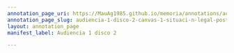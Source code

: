 ```yaml
---
annotation_page_uri: https://MauAg1985.github.io/memoria/annotations/audiencia-1-disco-2-canvas-1-situaci-n-legal-posterior-a-la-liberaci-n.json
annotation_page_slug: audiencia-1-disco-2-canvas-1-situaci-n-legal-posterior-a-la-liberaci-n
layout: annotation_page
manifest_label: Audiencia 1 disco 2

---
```

